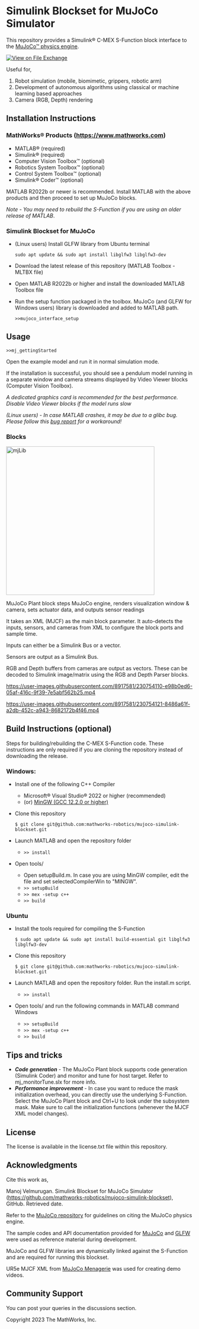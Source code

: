 # Simulink Blockset for MuJoCo Simulator 

This repository provides a Simulink&reg; C-MEX S-Function block interface to the [MuJoCo&trade; physics engine](https://mujoco.org/).

[![View <File Exchange Title> on File Exchange](https://www.mathworks.com/matlabcentral/images/matlab-file-exchange.svg)](https://www.mathworks.com/matlabcentral/fileexchange/128028-mujoco-simulink-blockset)

Useful for,
1. Robot simulation (mobile, biomimetic, grippers, robotic arm)
2. Development of autonomous algorithms using classical or machine learning based approaches
3. Camera (RGB, Depth) rendering

## Installation Instructions

### MathWorks&reg; Products (https://www.mathworks.com)

- MATLAB&reg; (required)
- Simulink&reg; (required)
- Computer Vision Toolbox&trade; (optional)
- Robotics System Toolbox&trade; (optional)
- Control System Toolbox&trade; (optional)
- Simulink&reg; Coder&trade; (optional)

MATLAB R2022b or newer is recommended. Install MATLAB with the above products and then proceed to set up MuJoCo blocks.

*Note - You may need to rebuild the S-Function if you are using an older release of MATLAB*.

### Simulink Blockset for MuJoCo
    
- (Linux users) Install GLFW library from Ubuntu terminal
    
    `sudo apt update && sudo apt install libglfw3 libglfw3-dev`
- Download the latest release of this repository (MATLAB Toolbox - MLTBX file)
- Open MATLAB R2022b or higher and install the downloaded MATLAB Toolbox file
- Run the setup function packaged in the toolbox. MuJoCo (and GLFW for Windows users) library is downloaded and added to MATLAB path.
    
    `>>mujoco_interface_setup`
    
## Usage
`>>mj_gettingStarted`
    
Open the example model and run it in normal simulation mode.

If the installation is successful, you should see a pendulum model running in a separate window and camera streams displayed by Video Viewer blocks (Computer Vision Toolbox).

*A dedicated graphics card is recommended for the best performance. Disable Video Viewer blocks if the model runs slow*

*(Linux users) - In case MATLAB crashes, it may be due to a glibc bug. Please follow this [bug report](https://www.mathworks.com/support/bugreports/2632298) for a workaround!*

### Blocks
<img width="400" alt="mjLib" src="https://user-images.githubusercontent.com/8917581/230754094-908a0a52-2c5d-4e8e-bd82-d2dcc553a846.png">

MuJoCo Plant block steps MuJoCo engine, renders visualization window & camera, sets actuator data, and outputs sensor readings

It takes an XML (MJCF) as the main block parameter. It auto-detects the inputs, sensors, and cameras from XML to configure the block ports and sample time.

Inputs can either be a Simulink Bus or a vector.

Sensors are output as a Simulink Bus.

RGB and Depth buffers from cameras are output as vectors. These can be decoded to Simulink image/matrix using the RGB and Depth Parser blocks.


https://user-images.githubusercontent.com/8917581/230754110-e98b0ed6-05af-416c-9f39-7e5abf562b25.mp4

https://user-images.githubusercontent.com/8917581/230754121-8486a61f-a2db-452c-a943-8682172b4f46.mp4


## Build Instructions (optional)

Steps for building/rebuilding the C-MEX S-Function code. These instructions are only required if you are cloning the repository instead of downloading the release.

### Windows:

- Install one of the following C++ Compiler
  - Microsoft&reg; Visual Studio&reg; 2022 or higher (recommended)
  - (or) [MinGW (GCC 12.2.0 or higher)](https://community.chocolatey.org/packages/mingw)
- Clone this repository
    
    `$ git clone git@github.com:mathworks-robotics/mujoco-simulink-blockset.git`
- Launch MATLAB and open the repository folder
    - `>> install`
- Open tools/ 
    - Open setupBuild.m. In case you are using MinGW compiler, edit the file and set selectedCompilerWin to "MINGW".
    - `>> setupBuild`
    - `>> mex -setup c++`
    - `>> build`

### Ubuntu

- Install the tools required for compiling the S-Function

    `$ sudo apt update && sudo apt install build-essential git libglfw3 libglfw3-dev `
- Clone this repository

    `$ git clone git@github.com:mathworks-robotics/mujoco-simulink-blockset.git`
- Launch MATLAB and open the repository folder. Run the install.m script.
    - `>> install`
- Open tools/ and run the following commands in MATLAB command Windows
    - `>> setupBuild`
    - `>> mex -setup c++`
    - `>> build`

## Tips and tricks
- ***Code generation*** - The MuJoCo Plant block supports code generation (Simulink Coder) and monitor and tune for host target. Refer to mj_monitorTune.slx for more info.
- ***Performance improvement*** - In case you want to reduce the mask initialization overhead, you can directly use the underlying S-Function. Select the MuJoCo Plant block and Ctrl+U to look under the subsystem mask. Make sure to call the initialization functions (whenever the MJCF XML model changes).

## License

The license is available in the license.txt file within this repository.

## Acknowledgments
Cite this work as,

Manoj Velmurugan.  Simulink Blockset for MuJoCo Simulator (https://github.com/mathworks-robotics/mujoco-simulink-blockset), GitHub. Retrieved date. 


Refer to the [MuJoCo repository](https://github.com/deepmind/mujoco) for guidelines on citing the MuJoCo physics engine.

The sample codes and API documentation provided for [MuJoCo](https://mujoco.readthedocs.io/en/latest/overview.html) and [GLFW](https://www.glfw.org/documentation) were used as reference material during development.

MuJoCo and GLFW libraries are dynamically linked against the S-Function and are required for running this blockset.

UR5e MJCF XML from [MuJoCo Menagerie](https://github.com/deepmind/mujoco_menagerie/tree/main/universal_robots_ur5e) was used for creating demo videos.

## Community Support

<!--- You can post your queries on the [MATLAB&reg; Central&trade; File Exchange](https://www.mathworks.com/matlabcentral/fileexchange/####-file-exchange-title) page. --->

You can post your queries in the discussions section.

Copyright 2023 The MathWorks, Inc.
